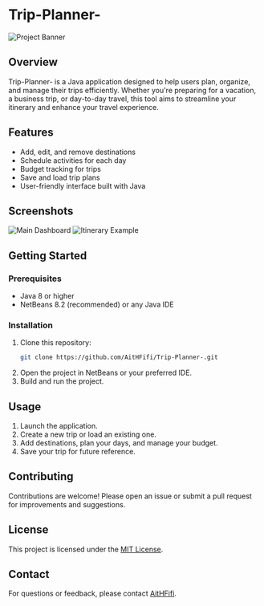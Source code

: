 # Trip-Planner-

![Project Banner](images/banner.png) <!-- Replace with your banner image path -->

## Overview

Trip-Planner- is a Java application designed to help users plan, organize, and manage their trips efficiently. Whether you're preparing for a vacation, a business trip, or day-to-day travel, this tool aims to streamline your itinerary and enhance your travel experience.

## Features

- Add, edit, and remove destinations
- Schedule activities for each day
- Budget tracking for trips
- Save and load trip plans
- User-friendly interface built with Java

## Screenshots

![Main Dashboard](images/dashboard.png) <!-- Replace with your screenshot path -->
![Itinerary Example](images/itinerary.png) <!-- Replace with your screenshot path -->

## Getting Started

### Prerequisites

- Java 8 or higher
- NetBeans 8.2 (recommended) or any Java IDE

### Installation

1. Clone this repository:
    ```bash
    git clone https://github.com/AitHFifi/Trip-Planner-.git
    ```
2. Open the project in NetBeans or your preferred IDE.
3. Build and run the project.

## Usage

1. Launch the application.
2. Create a new trip or load an existing one.
3. Add destinations, plan your days, and manage your budget.
4. Save your trip for future reference.

## Contributing

Contributions are welcome! Please open an issue or submit a pull request for improvements and suggestions.

## License

This project is licensed under the [MIT License](LICENSE).

## Contact

For questions or feedback, please contact [AitHFifi](https://github.com/AitHFifi).
